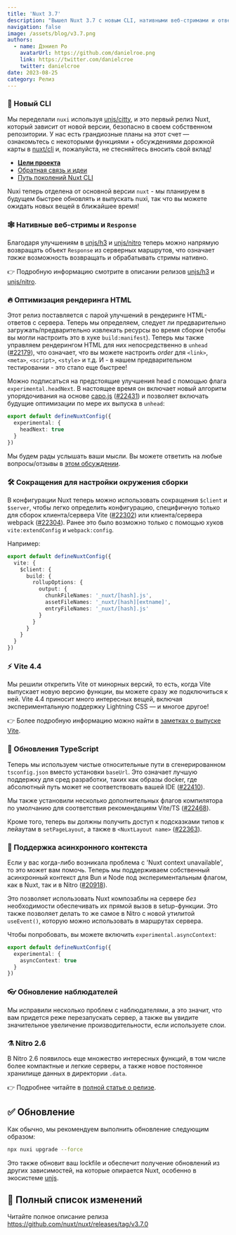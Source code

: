 ```yaml
---
title: 'Nuxt 3.7'
description: "Вышел Nuxt 3.7 с новым CLI, нативными веб-стримами и ответами, оптимизацией рендеринга, поддержкой асинхронного контекста и многим другим"
navigation: false
image: /assets/blog/v3.7.png
authors:
  - name: Дэниел Ро
    avatarUrl: https://github.com/danielroe.png
    link: https://twitter.com/danielcroe
    twitter: danielcroe
date: 2023-08-25
category: Релиз
---
```


### 🐣 Новый CLI

Мы переделали `nuxi` используя [unjs/citty](http://github.com/unjs/citty), и это первый релиз Nuxt, который зависит от новой версии, безопасно в своем собственном репозитории. У нас есть грандиозные планы на этот счет — ознакомьтесь с некоторыми функциями + обсуждениями дорожной карты в [nuxt/cli](https://github.com/nuxt/cli) и, пожалуйста, не стесняйтесь вносить свой вклад!

- <a href="https://github.com/nuxt/cli/discussions/3" target="_blank"><strong>Цели проекта</strong></a>
- <a href="https://github.com/nuxt/cli/discussions/4" target="_blank">Обратная связь и идеи</a>
- <a href="https://github.com/nuxt/cli/discussions/7" target="_blank">Путь поколений Nuxt CLI</a>

Nuxi теперь отделена от основной версии `nuxt` - мы планируем в будущем быстрее обновлять и выпускать nuxi, так что вы можете ожидать новых вещей в ближайшее время!

### 🕸️ Нативные веб-стримы и `Response`

Благодаря улучшениям в [unjs/h3](https://github.com/unjs/h3) и [unjs/nitro](https://github.com/unjs/nitro) теперь можно напрямую возвращать объект `Response` из серверных маршрутов, что означает _также_ возможность возвращать и обрабатывать стримы нативно.

👉 Подробную информацию смотрите в описании релизов [unjs/h3](https://github.com/unjs/h3/releases) и [unjs/nitro](https://github.com/unjs/nitro/releases).

### 🔥 Оптимизация рендеринга HTML

Этот релиз поставляется с парой улучшений в рендеринге HTML-ответов с сервера. Теперь мы определяем, следует ли предварительно загружать/предварительно извлекать ресурсы во время сборки (чтобы вы могли настроить это в хуке `build:manifest`). Теперь мы также управляем рендерингом HTML для них непосредственно в `unhead` ([#22179](https://github.com/nuxt/nuxt/pull/22179)), что означает, что вы можете настроить _order_ для `<link>`, `<meta>`, `<script>`, `<style>` и т.д. И - в нашем предварительном тестировании - это стало еще быстрее!

Можно подписаться на предстоящие улучшения head с помощью флага `experimental.headNext`. В настоящее время он включает новый алгоритм упорядочивания на основе [capo.js](https://github.com/rviscomi/capo.js) ([#22431](https://github.com/nuxt/nuxt/pull/22431)) и позволяет включать будущие оптимизации по мере их выпуска в `unhead`:

```ts
export default defineNuxtConfig({
  experimental: {
    headNext: true
  }
})
```

Мы будем рады услышать ваши мысли. Вы можете ответить на любые вопросы/отзывы в [этом обсуждении](https://github.com/nuxt/nuxt/discussions/22632).

### 🛠️ Сокращения для настройки окружения сборки

В конфигурации Nuxt теперь можно использовать сокращения `$client` и `$server`, чтобы легко определить конфигурацию, специфичную только для сборок клиента/сервера Vite ([#22302](https://github.com/nuxt/nuxt/pull/22302)) или клиента/сервера webpack ([#22304](https://github.com/nuxt/nuxt/pull/22304)). Ранее это было возможно только с помощью хуков `vite:extendConfig` и `webpack:config`.

Например:

```ts
export default defineNuxtConfig({
  vite: {
    $client: {
      build: {
        rollupOptions: {
          output: {
            chunkFileNames: '_nuxt/[hash].js',
            assetFileNames: '_nuxt/[hash][extname]',
            entryFileNames: '_nuxt/[hash].js'
          }
        }
      }
    }
  }
})
```

### ⚡️ Vite 4.4

Мы решили открепить Vite от минорных версий, то есть, когда Vite выпускает новую версию функции,  вы можете сразу же подключиться к ней. Vite 4.4 приносит много интересных вещей, включая экспериментальную поддержку Lightning CSS — и многое другое!

👉 Более подробную информацию можно найти в [заметках о выпуске Vite](https://github.com/vitejs/vite/blob/main/packages/vite/CHANGELOG.md#440-2023-07-06).

### 💪 Обновления TypeScript

Теперь мы используем чистые относительные пути в сгенерированном `tsconfig.json` вместо установки `baseUrl`. Это означает лучшую поддержку для сред разработки, таких как образы docker, где абсолютный путь может не соответствовать вашей IDE ([#22410](https://github.com/nuxt/nuxt/pull/22410)).

Мы также установили несколько дополнительных флагов компилятора по умолчанию для соответствия рекомендациям Vite/TS ([#22468](https://github.com/nuxt/nuxt/pull/22468)).

Кроме того, теперь вы должны получить доступ к подсказками типов к лейаутам в `setPageLayout`, а также в `<NuxtLayout name>` ([#22363](https://github.com/nuxt/nuxt/pull/22362)).

### 🦄 Поддержка асинхронного контекста

Если у вас когда-либо возникала проблема с 'Nuxt context unavailable', то это может вам помочь. Теперь мы поддерживаем собственный асинхронный контекст для Bun и Node под экспериментальным флагом, как в Nuxt, так и в Nitro ([#20918](https://github.com/nuxt/nuxt/pull/20918)).

Это позволяет использовать Nuxt композаблы на сервере _без_ необходимости обеспечивать их прямой вызов в setup-функции. Это также позволяет делать то же самое в Nitro с новой утилитой `useEvent()`, которую можно использовать в маршрутах сервера.

Чтобы попробовать, вы можете включить `experimental.asyncContext`:

```ts
export default defineNuxtConfig({
  experimental: {
    asyncContext: true
  }
})
```

### 👓 Обновление наблюдателей

Мы исправили несколько проблем с наблюдателями, а это значит, что вам придется реже перезапускать сервер, а также вы увидите значительное увеличение производительности, если используете слои.

### ⚗️ Nitro 2.6

В Nitro 2.6 появилось еще множество интересных функций, в том числе более компактные и легкие серверы, а также новое постоянное хранилище данных в директории `.data`.

👉 Подробнее читайте в [полной статье о релизе](https://unjs.io/blog/2023-08-25-nitro-2.6).

## ✅ Обновление

Как обычно, мы рекомендуем выполнить обновление следующим образом:

```sh
npx nuxi upgrade --force
```

Это также обновит ваш lockfile и обеспечит получение обновлений из других зависимостей, на которые опирается Nuxt, особенно в экосистеме [unjs](https://github.com/unjs).


## 📃 Полный список изменений

Читайте полное описание релиза https://github.com/nuxt/nuxt/releases/tag/v3.7.0
